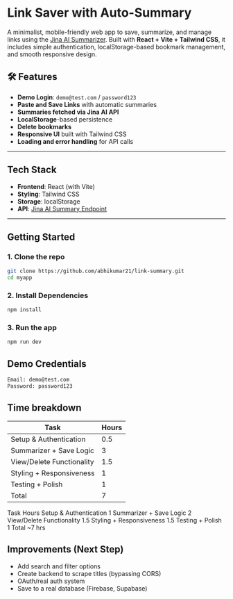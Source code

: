 # Link Saver with Auto-Summary

A minimalist, mobile-friendly web app to save, summarize, and manage links using the [Jina AI Summarizer](https://r.jina.ai). Built with **React + Vite + Tailwind CSS**, it includes simple authentication, localStorage-based bookmark management, and smooth responsive design.

## 🛠 Features

- **Demo Login**: `demo@test.com` / `password123`
- **Paste and Save Links** with automatic summaries
- **Summaries fetched via Jina AI API**
- **LocalStorage**-based persistence
- **Delete bookmarks**
- **Responsive UI** built with Tailwind CSS
- **Loading and error handling** for API calls

---

## Tech Stack

- **Frontend**: React (with Vite)
- **Styling**: Tailwind CSS
- **Storage**: localStorage
- **API**: [Jina AI Summary Endpoint](https://r.jina.ai)

---

## Getting Started

### 1. Clone the repo

```bash
git clone https://github.com/abhikumar21/link-summary.git
cd myapp
```

### 2. Install Dependencies

```bash
npm install
```

### 3. Run the app

```bash
npm run dev
```

## Demo Credentials

```bash
Email: demo@test.com
Password: password123
```

## Time breakdown
| Task  | Hours |
| ------------- | ------------- |
| Setup & Authentication  | 0.5  |
| Summarizer + Save Logic	  | 3  |
| View/Delete Functionality	  | 1.5  |
| Styling + Responsiveness	  | 1  |
| Testing + Polish	  | 1  |
| Total	  | 7  |



Task	Hours
Setup & Authentication	1
Summarizer + Save Logic	2
View/Delete Functionality	1.5
Styling + Responsiveness	1.5
Testing + Polish	1
Total	~7 hrs

## Improvements (Next Step)
- Add search and filter options
- Create backend to scrape titles (bypassing CORS)
- OAuth/real auth system
- Save to a real database (Firebase, Supabase)
